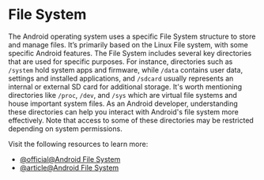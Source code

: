 # File System

The Android operating system uses a specific File System structure to store and manage files. It’s primarily based on the Linux File system, with some specific Android features. The File System includes several key directories that are used for specific purposes. For instance, directories such as `/system` hold system apps and firmware, while `/data` contains user data, settings and installed applications, and `/sdcard` usually represents an internal or external SD card for additional storage. It's worth mentioning directories like `/proc`, `/dev`, and `/sys` which are virtual file systems and house important system files. As an Android developer, understanding these directories can help you interact with Android's file system more effectively. Note that access to some of these directories may be restricted depending on system permissions.

Visit the following resources to learn more:

- [@official@Android File System](https://developer.android.com/training/data-storage/)
- [@article@Android File System](https://www.androidauthority.com/android-file-system-1010817/)
